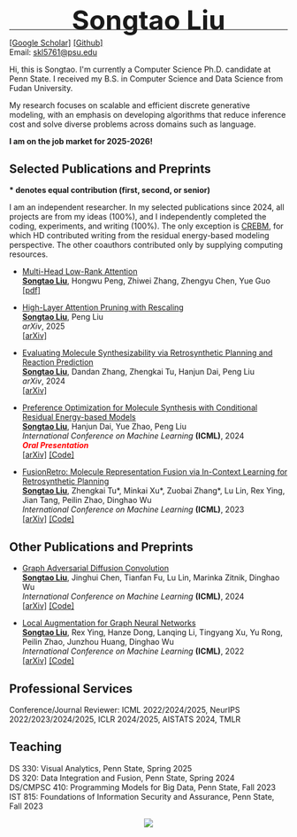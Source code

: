 <div style="line-height:5px">
  <div>
    <p align="center"><font size="7"><B>Songtao Liu</B></font></p>
    <hr style="height:1.5px;border-width:0;color:gray;background-color:gray">
  </div>
</div>


[[Google Scholar]](https://scholar.google.com/citations?user=OPZ_9L4AAAAJ&hl=en) [[Github]](https://github.com/SongtaoLiu0823)  
Email: skl5761@psu.edu


Hi, this is Songtao. I'm currently a Computer Science Ph.D. candidate at Penn State. I received my B.S. in Computer Science and Data Science from Fudan University.

My research focuses on scalable and efficient discrete generative modeling, with an emphasis on developing algorithms that reduce inference cost and solve diverse problems across domains such as language.

**I am on the job market for 2025-2026!**

## Selected Publications and Preprints    
**\* denotes equal contribution (first, second, or senior)**

I am an independent researcher. In my selected publications since 2024, all projects are from my ideas (100%), and I independently completed the coding, experiments, and writing (100%). The only exception is [CREBM](https://arxiv.org/abs/2406.02066), for which HD contributed writing from the residual energy-based modeling perspective. The other coauthors contributed only by supplying computing resources.

* [Multi-Head Low-Rank Attention](https://drive.google.com/file/d/1W6Vm-urga96Hl4R17qq9A0f3mOQ5m5Fz/view?usp=share_link)  
  <b><u>Songtao Liu</u></b>, Hongwu Peng, Zhiwei Zhang, Zhengyu Chen, Yue Guo  
  [[pdf]](https://drive.google.com/file/d/1W6Vm-urga96Hl4R17qq9A0f3mOQ5m5Fz/view?usp=share_link)

* [High-Layer Attention Pruning with Rescaling](https://arxiv.org/abs/2507.01900)  
  <b><u>Songtao Liu</u></b>, Peng Liu  
  <em>arXiv</em>, 2025  
  [[arXiv]](https://arxiv.org/pdf/2507.01900)

* [Evaluating Molecule Synthesizability via Retrosynthetic Planning and Reaction Prediction](https://arxiv.org/abs/2411.08306)  
  <b><u>Songtao Liu</u></b>, Dandan Zhang, Zhengkai Tu, Hanjun Dai, Peng Liu  
  <em>arXiv</em>, 2024  
  [[arXiv]](https://arxiv.org/pdf/2411.08306)
  
* [Preference Optimization for Molecule Synthesis with Conditional Residual Energy-based Models](https://arxiv.org/abs/2406.02066)  
  <b><u>Songtao Liu</u></b>, Hanjun Dai, Yue Zhao, Peng Liu  
  <em>International Conference on Machine Learning</em> <b>(ICML)</b>, 2024  
  <em><strong style="color: red;">Oral Presentation</strong></em>    
  [[arXiv]](https://arxiv.org/pdf/2406.02066) [[Code]](https://github.com/SongtaoLiu0823/CREBM) 

* [FusionRetro: Molecule Representation Fusion via In-Context Learning for Retrosynthetic Planning](https://arxiv.org/abs/2209.15315)  
  <b><u>Songtao Liu</u></b>, Zhengkai Tu\*, Minkai Xu\*, Zuobai Zhang\*, Lu Lin, Rex Ying, Jian Tang, Peilin Zhao, Dinghao Wu  
  <em>International Conference on Machine Learning</em> <b>(ICML)</b>, 2023  
  [[arXiv]](https://arxiv.org/pdf/2209.15315) [[Code]](https://github.com/SongtaoLiu0823/FusionRetro)  


## Other Publications and Preprints 
* [Graph Adversarial Diffusion Convolution](https://arxiv.org/abs/2406.02059)  
  <b><u>Songtao Liu</u></b>, Jinghui Chen, Tianfan Fu, Lu Lin, Marinka Zitnik, Dinghao Wu  
  <em>International Conference on Machine Learning</em> <b>(ICML)</b>, 2024  
  [[arXiv]](https://arxiv.org/pdf/2406.02059) [[Code]](https://github.com/SongtaoLiu0823/GADC)

* [Local Augmentation for Graph Neural Networks](https://arxiv.org/abs/2109.03856)  
  <b><u>Songtao Liu</u></b>, Rex Ying, Hanze Dong, Lanqing Li, Tingyang Xu, Yu Rong, Peilin Zhao, Junzhou Huang, Dinghao Wu  
  <em>International Conference on Machine Learning</em> <b>(ICML)</b>, 2022  
  [[arXiv]](https://arxiv.org/pdf/2109.03856) [[Code]](https://github.com/SongtaoLiu0823/LAGNN) 

  
## Professional Services

Conference/Journal Reviewer: ICML 2022/2024/2025, NeurIPS 2022/2023/2024/2025, ICLR 2024/2025, AISTATS 2024, TMLR  

## Teaching
DS 330: Visual Analytics, Penn State, Spring 2025  
DS 320: Data Integration and Fusion, Penn State, Spring 2024  
DS/CMPSC 410: Programming Models for Big Data, Penn State, Fall 2023  
IST 815: Foundations of Information Security and Assurance, Penn State, Fall 2023  

<body>

  <center>
<a href="https://clustrmaps.com/site/1bpjp" title="Visit tracker"><img src="//clustrmaps.com/map_v2.png?cl=080808&w=300&t=tt&d=Acz3MGykYJy2Y-5DYlROlwwbSCLa2kU5-qmrsC3MtMM&co=ffffff&ct=808080" /></a>
    </center>

</body>
